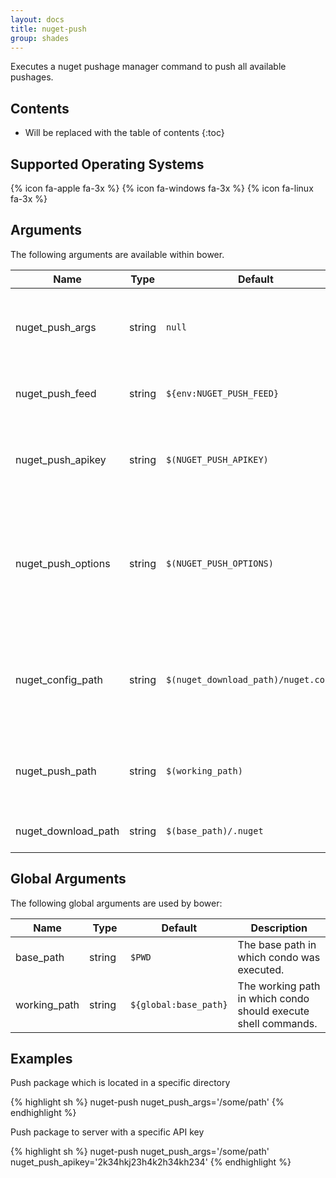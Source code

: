```yaml
---
layout: docs
title: nuget-push
group: shades
---
```


Executes a nuget pushage manager command to push all available pushages.

## Contents

* Will be replaced with the table of contents
{:toc}

## Supported Operating Systems

{% icon fa-apple fa-3x %} {% icon fa-windows fa-3x %} {% icon fa-linux fa-3x %}

## Arguments

The following arguments are available within bower.

<div class="table-responsive">
    <table class="table table-bordered table-striped">
    <thead>
        <tr>
            <th style="width:100px;">Name</th>
            <th style="width:50px;">Type</th>
            <th style="width:50px;">Default</th>
            <th style="width:25px;">Required</th>
            <th>Description</th>
        </tr>
    </thead>
    <tbody>
        <tr>
            <td>nuget_push_args</td>
            <td>string</td>
            <td><code>null</code></td>
            <td><strong>Yes</strong></td>
            <td>The path to the nuget package that should be pushed to the feed.</td>
        </tr>
        <tr>
            <td>nuget_push_feed</td>
            <td>string</td>
            <td><code>${env:NUGET_PUSH_FEED}</code></td>
            <td>No</td>
            <td>The feed to which nuget should push packages.</td>
        </tr>
        <tr>
            <td>nuget_push_apikey</td>
            <td>string</td>
            <td><code>$(NUGET_PUSH_APIKEY)</code></td>
            <td>No</td>
            <td>The API key to use when pushing packages to the nuget feed.</td>
        </tr>
        <tr>
            <td>nuget_push_options</td>
            <td>string</td>
            <td><code>$(NUGET_PUSH_OPTIONS)</code></td>
            <td>No</td>
            <td>Additional options to include when executing the nuget command line tool for the push operation.</td>
        </tr>
        <tr>
            <td>nuget_config_path</td>
            <td>string</td>
            <td><code>$(nuget_download_path)/nuget.config</code></td>
            <td>No</td>
            <td>The path to the nuget configuration file to use when executing nuget commands.</td>
        </tr>
        <tr>
            <td>nuget_push_path</td>
            <td>string</td>
            <td><code>$(working_path)</code></td>
            <td>No</td>
            <td>The path in which to execute the nuget command line tool.</td>
        </tr>
        <tr>
            <td>nuget_download_path</td>
            <td>string</td>
            <td><code>$(base_path)/.nuget</code></td>
            <td>No</td>
            <td>The path in which to install nuget.</td>
        </tr>
    </tbody>
    </table>
</div>

## Global Arguments

The following global arguments are used by bower:

<div class="table-responsive">
    <table class="table table-bordered table-striped">
    <thead>
        <tr>
            <th style="width:100px;">Name</th>
            <th style="width:50px;">Type</th>
            <th style="width:50px;">Default</th>
            <th>Description</th>
        </tr>
    </thead>
    <tbody>
        <tr>
            <td>base_path</td>
            <td>string</td>
            <td><code>$PWD</code></td>
            <td>The base path in which condo was executed.</td>
        </tr>
        <tr>
            <td>working_path</td>
            <td>string</td>
            <td><code>${global:base_path}</code></td>
            <td>The working path in which condo should execute shell commands.</td>
        </tr>
    </tbody>
    </table>
</div>

## Examples

Push package which is located in a specific directory

{% highlight sh %}
nuget-push nuget_push_args='/some/path'
{% endhighlight %}

Push package to server with a specific API key

{% highlight sh %}
nuget-push nuget_push_args='/some/path' nuget_push_apikey='2k34hkj23h4k2h34kh234'
{% endhighlight %}
